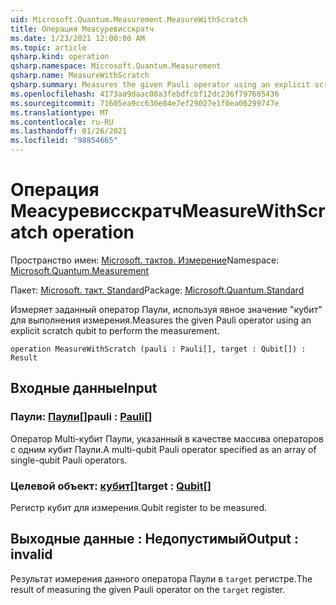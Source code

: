 ```yaml
---
uid: Microsoft.Quantum.Measurement.MeasureWithScratch
title: Операция Меасуревисскратч
ms.date: 1/23/2021 12:00:00 AM
ms.topic: article
qsharp.kind: operation
qsharp.namespace: Microsoft.Quantum.Measurement
qsharp.name: MeasureWithScratch
qsharp.summary: Measures the given Pauli operator using an explicit scratch qubit to perform the measurement.
ms.openlocfilehash: 4173aa9daac08a3febdfcbf12dc236f797685436
ms.sourcegitcommit: 71605ea9cc630e84e7ef29027e1f0ea06299747e
ms.translationtype: MT
ms.contentlocale: ru-RU
ms.lasthandoff: 01/26/2021
ms.locfileid: "98854665"
---
```

# <a name="measurewithscratch-operation"></a><span data-ttu-id="e34b1-102">Операция Меасуревисскратч</span><span class="sxs-lookup"><span data-stu-id="e34b1-102">MeasureWithScratch operation</span></span>

<span data-ttu-id="e34b1-103">Пространство имен: [Microsoft. тактов. Измерение](xref:Microsoft.Quantum.Measurement)</span><span class="sxs-lookup"><span data-stu-id="e34b1-103">Namespace: [Microsoft.Quantum.Measurement](xref:Microsoft.Quantum.Measurement)</span></span>

<span data-ttu-id="e34b1-104">Пакет: [Microsoft. такт. Standard](https://nuget.org/packages/Microsoft.Quantum.Standard)</span><span class="sxs-lookup"><span data-stu-id="e34b1-104">Package: [Microsoft.Quantum.Standard](https://nuget.org/packages/Microsoft.Quantum.Standard)</span></span>


<span data-ttu-id="e34b1-105">Измеряет заданный оператор Паули, используя явное значение "кубит" для выполнения измерения.</span><span class="sxs-lookup"><span data-stu-id="e34b1-105">Measures the given Pauli operator using an explicit scratch qubit to perform the measurement.</span></span>

```qsharp
operation MeasureWithScratch (pauli : Pauli[], target : Qubit[]) : Result
```


## <a name="input"></a><span data-ttu-id="e34b1-106">Входные данные</span><span class="sxs-lookup"><span data-stu-id="e34b1-106">Input</span></span>

### <a name="pauli--pauli"></a><span data-ttu-id="e34b1-107">Паули: [Паули](xref:microsoft.quantum.lang-ref.pauli)[]</span><span class="sxs-lookup"><span data-stu-id="e34b1-107">pauli : [Pauli](xref:microsoft.quantum.lang-ref.pauli)[]</span></span>

<span data-ttu-id="e34b1-108">Оператор Multi-кубит Паули, указанный в качестве массива операторов с одним кубит Паули.</span><span class="sxs-lookup"><span data-stu-id="e34b1-108">A multi-qubit Pauli operator specified as an array of single-qubit Pauli operators.</span></span>


### <a name="target--qubit"></a><span data-ttu-id="e34b1-109">Целевой объект: [кубит](xref:microsoft.quantum.lang-ref.qubit)[]</span><span class="sxs-lookup"><span data-stu-id="e34b1-109">target : [Qubit](xref:microsoft.quantum.lang-ref.qubit)[]</span></span>

<span data-ttu-id="e34b1-110">Регистр кубит для измерения.</span><span class="sxs-lookup"><span data-stu-id="e34b1-110">Qubit register to be measured.</span></span>



## <a name="output--__invalidresult__"></a><span data-ttu-id="e34b1-111">Выходные данные __: <Result> Недопустимый__</span><span class="sxs-lookup"><span data-stu-id="e34b1-111">Output : __invalid<Result>__</span></span>

<span data-ttu-id="e34b1-112">Результат измерения данного оператора Паули в `target` регистре.</span><span class="sxs-lookup"><span data-stu-id="e34b1-112">The result of measuring the given Pauli operator on the `target` register.</span></span>